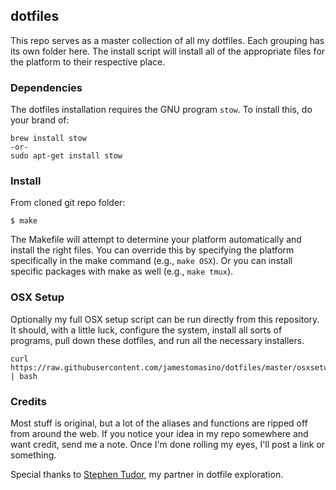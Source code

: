 ## dotfiles ##

This repo serves as a master collection of all my dotfiles. Each grouping has its own folder here. The install script will install all of the appropriate files for the platform to their respective place.

### Dependencies ###

The dotfiles installation requires the GNU program `stow`. To install this, do your brand of:

	brew install stow
	-or-
	sudo apt-get install stow


### Install ###

From cloned git repo folder:

    $ make

The Makefile will attempt to determine your platform automatically and install the right files. You can override this by specifying the platform specifically in the make command (e.g., `make OSX`). Or you can install specific packages with make as well (e.g., `make tmux`).

### OSX Setup ###

Optionally my full OSX setup script can be run directly from this repository. It should, with a little luck, configure the system, install all sorts of programs, pull down these dotfiles, and run all the necessary installers.

	curl https://raw.githubusercontent.com/jamestomasino/dotfiles/master/osxsetup.sh | bash

### Credits ####

Most stuff is original, but a lot of the aliases and functions are ripped off from around the web. If you notice your idea in my repo somewhere and want credit, send me a note. Once I'm done rolling my eyes, I'll post a link or something.

Special thanks to [Stephen Tudor](https://github.com/smt/), my partner in dotfile exploration.
